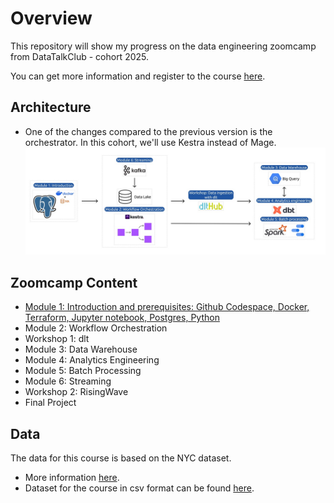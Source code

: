 # Overview
This repository will show my progress on the data engineering zoomcamp from DataTalkClub - cohort 2025.

You can get more information and register to the course [here](https://github.com/DataTalksClub/data-engineering-zoomcamp/tree/main).

## Architecture
- One of the changes compared to the previous version is the orchestrator. In this cohort, we'll use Kestra instead of Mage.
![Data Engineering Zoomcamp 2025 by DataTalksClub - technologies](/images/course_architecture.jpg)

## Zoomcamp Content
- [Module 1: Introduction and prerequisites: Github Codespace, Docker, Terraform, Jupyter notebook, Postgres, Python](01_introduction_prerequisites/README.md)
- Module 2: Workflow Orchestration
- Workshop 1: dlt
- Module 3: Data Warehouse
- Module 4: Analytics Engineering
- Module 5: Batch Processing
- Module 6: Streaming
- Workshop 2: RisingWave
- Final Project

## Data
The data for this course is based on the NYC dataset.
- More information [here](https://www.nyc.gov/site/tlc/about/tlc-trip-record-data.page).
- Dataset for the course in csv format can be found [here](https://github.com/DataTalksClub/nyc-tlc-data).